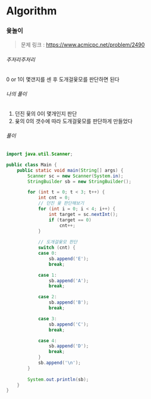 # Algorithm

### 윷놀이

> 문제 링크 : https://www.acmicpc.net/problem/2490



###### 주저리주저리

0 or 1이 몇갠지를 센 후 도개걸윷모를 판단하면 된다



###### 나의 풀이

1. 던진 윷의 0이 몇개인지 판단
2. 윶의 0의 갯수에 따라 도개걸윷모를 판단하게 만들었다



###### 풀이

~~~java
import java.util.Scanner;

public class Main {
	public static void main(String[] args) {
		Scanner sc = new Scanner(System.in);
		StringBuilder sb = new StringBuilder();

		for (int t = 0; t < 3; t++) {
			int cnt = 0;
            // 던진 윷 판단해보기
			for (int i = 0; i < 4; i++) {
				int target = sc.nextInt();
				if (target == 0)
					cnt++;
			}
			
            // 도개걸윷모 판단
			switch (cnt) {
			case 0:
				sb.append('E');
				break;

			case 1:
				sb.append('A');
				break;

			case 2:
				sb.append('B');
				break;

			case 3:
				sb.append('C');
				break;

			case 4:
				sb.append('D');
				break;
			}
			sb.append('\n');
		}
		
		System.out.println(sb);
	}
}
~~~
